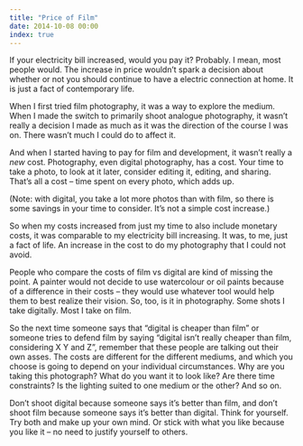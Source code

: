 ```yaml
---
title: "Price of Film"
date: 2014-10-08 00:00
index: true
---
```


If your electricity bill increased, would you pay it? Probably. I mean, most people would. The increase in price wouldn’t spark a decision about whether or not you should continue to have a electric connection at home. It is just a fact of contemporary life.

When I first tried film photography, it was a way to explore the medium. When I made the switch to primarily shoot analogue photography, it wasn’t really a decision I made as much as it was the direction of the course I was on. There wasn’t much I could do to affect it.

<!-- more -->

And when I started having to pay for film and development, it wasn’t really a _new_ cost. Photography, even digital photography, has a cost. Your time to take a photo, to look at it later, consider editing it, editing, and sharing. That’s all a cost – time spent on every photo, which adds up.

(Note: with digital, you take a lot more photos than with film, so there is some savings in your time to consider. It’s not a simple cost increase.)

So when my costs increased from just my time to also include monetary costs, it was comparable to my electricity bill increasing. It was, to me, just a fact of life. An increase in the cost to do my photography that I could not avoid.

People who compare the costs of film vs digital are kind of missing the point. A painter would not decide to use watercolour or oil paints because of a difference in their costs – they would use whatever tool would help them to best realize their vision. So, too, is it in photography. Some shots I take digitally. Most I take on film.

So the next time someone says that “digital is cheaper than film” or someone tries to defend film by saying “digital isn’t really cheaper than film, considering X Y and Z”, remember that these people are talking out their own asses. The costs are different for the different mediums, and which you choose is going to depend on your individual circumstances. Why are you taking this photograph? What do you want it to look like? Are there time constraints? Is the lighting suited to one medium or the other? And so on.

Don’t shoot digital because someone says it’s better than film, and don’t shoot film because someone says it’s better than digital. Think for yourself. Try both and make up your own mind. Or stick with what you like because you like it – no need to justify yourself to others.

